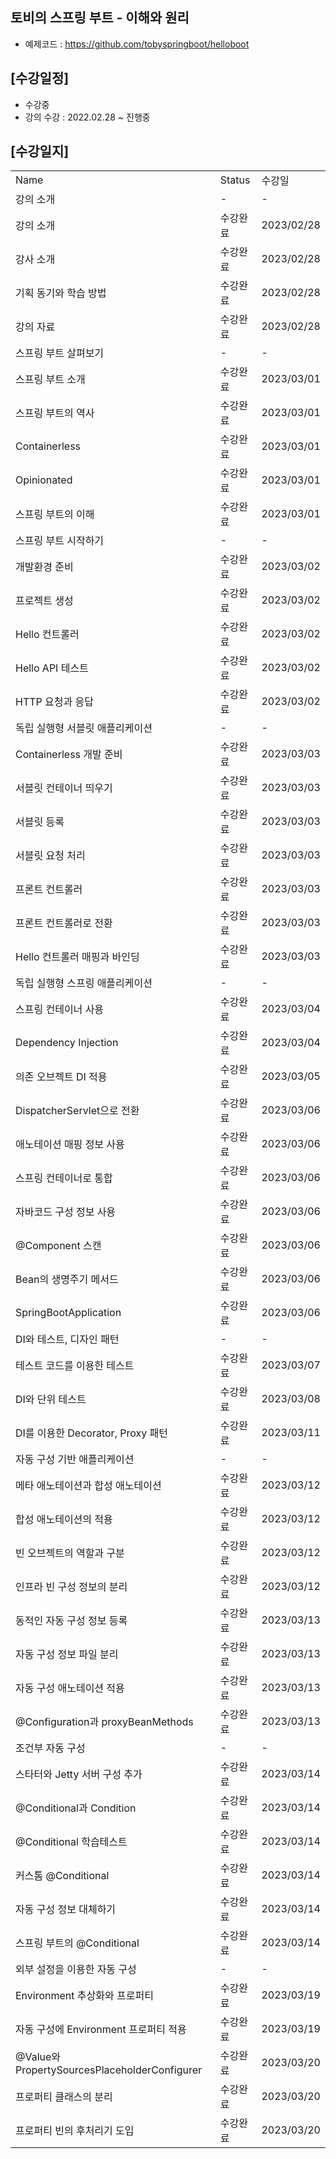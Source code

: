## 토비의 스프링 부트 - 이해와 원리
- 예제코드 : https://github.com/tobyspringboot/helloboot

## [수강일정]
- 수강중
- 강의 수강 : 2022.02.28 ~ 진행중

## [수강일지]
| | | |
|-|-|-|
|Name|Status|수강일|
|강의 소개|-|-|
|강의 소개|수강완료|2023/02/28|
|강사 소개|수강완료|2023/02/28|
|기획 동기와 학습 방법|수강완료|2023/02/28|
|강의 자료|수강완료|2023/02/28|
|스프링 부트 살펴보기|-|-|
|스프링 부트 소개|수강완료|2023/03/01|
|스프링 부트의 역사|수강완료|2023/03/01|
|Containerless|수강완료|2023/03/01|
|Opinionated|수강완료|2023/03/01|
|스프링 부트의 이해|수강완료|2023/03/01|
|스프링 부트 시작하기|-|-|
|개발환경 준비|수강완료|2023/03/02|
|프로젝트 생성|수강완료|2023/03/02|
|Hello 컨트롤러|수강완료|2023/03/02|
|Hello API 테스트|수강완료|2023/03/02|
|HTTP 요청과 응답|수강완료|2023/03/02|
|독립 실행형 서블릿 애플리케이션|-|-|
|Containerless 개발 준비|수강완료|2023/03/03|
|서블릿 컨테이너 띄우기|수강완료|2023/03/03|
|서블릿 등록|수강완료|2023/03/03|
|서블릿 요청 처리|수강완료|2023/03/03|
|프론트 컨트롤러|수강완료|2023/03/03|
|프론트 컨트롤러로 전환|수강완료|2023/03/03|
|Hello 컨트롤러 매핑과 바인딩|수강완료|2023/03/03|
|독립 실행형 스프링 애플리케이션|-|-|
|스프링 컨테이너 사용|수강완료|2023/03/04|
|Dependency Injection|수강완료|2023/03/04|
|의존 오브젝트 DI 적용|수강완료|2023/03/05|
|DispatcherServlet으로 전환|수강완료|2023/03/06|
|애노테이션 매핑 정보 사용|수강완료|2023/03/06|
|스프링 컨테이너로 통합|수강완료|2023/03/06|
|자바코드 구성 정보 사용|수강완료|2023/03/06|
|@Component 스캔|수강완료|2023/03/06|
|Bean의 생명주기 메서드|수강완료|2023/03/06|
|SpringBootApplication|수강완료|2023/03/06|
|DI와 테스트, 디자인 패턴|-|-|
|테스트 코드를 이용한 테스트|수강완료|2023/03/07|
|DI와 단위 테스트|수강완료|2023/03/08|
|DI를 이용한 Decorator, Proxy 패턴|수강완료|2023/03/11|
|자동 구성 기반 애플리케이션|-|-|
|메타 애노테이션과 합성 애노테이션|수강완료|2023/03/12|
|합성 애노테이션의 적용|수강완료|2023/03/12|
|빈 오브젝트의 역할과 구분|수강완료|2023/03/12|
|인프라 빈 구성 정보의 분리|수강완료|2023/03/12|
|동적인 자동 구성 정보 등록|수강완료|2023/03/13|
|자동 구성 정보 파일 분리|수강완료|2023/03/13|
|자동 구성 애노테이션 적용|수강완료|2023/03/13|
|@Configuration과 proxyBeanMethods|수강완료|2023/03/13|
|조건부 자동 구성|-|-|
|스타터와 Jetty 서버 구성 추가|수강완료|2023/03/14|
|@Conditional과 Condition|수강완료|2023/03/14|
|@Conditional 학습테스트|수강완료|2023/03/14|
|커스톰 @Conditional|수강완료|2023/03/14|
|자동 구성 정보 대체하기|수강완료|2023/03/14|
|스프링 부트의 @Conditional|수강완료|2023/03/14|
|외부 설정을 이용한 자동 구성|-|-|
|Environment 추상화와 프로퍼티|수강완료|2023/03/19|
|자동 구성에 Environment 프로퍼티 적용|수강완료|2023/03/19|
|@Value와 PropertySourcesPlaceholderConfigurer|수강완료|2023/03/20|
|프로퍼티 클래스의 분리|수강완료|2023/03/20|
|프로퍼티 빈의 후처리기 도입|수강완료|2023/03/20|
